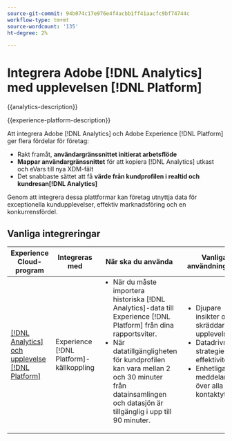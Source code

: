 ```yaml
---
source-git-commit: 94b074c17e976e4f4acbb1ff41aacfc9bf74744c
workflow-type: tm+mt
source-wordcount: '135'
ht-degree: 2%

---
```



# Integrera Adobe [!DNL Analytics] med upplevelsen [!DNL Platform]

{{analytics-description}}

{{experience-platform-description}}

Att integrera Adobe [!DNL Analytics] och Adobe Experience [!DNL Platform] ger flera fördelar för företag:

+ Rakt framåt, **användargränssnittet initierat arbetsflöde**
+ **Mappar användargränssnittet** för att kopiera [!DNL Analytics] utkast och eVars till nya XDM-fält
+ Det snabbaste sättet att få **värde från kundprofilen i realtid och kundresan[!DNL Analytics]**

Genom att integrera dessa plattformar kan företag utnyttja data för exceptionella kundupplevelser, effektiv marknadsföring och en konkurrensfördel.

## Vanliga integreringar

<table>
    <thead>
        <tr>
            <th>Experience Cloud-program</th>
            <th>Integreras med</th>
            <th>När ska du använda</th>
            <th>Vanliga användningsfall</th>
        </tr>
    </thead>
    <tbody>
        <tr>
            <td><a href="https://experienceleague.adobe.com/docs/experience-platform/sources/ui-tutorials/create/adobe-applications/analytics.html" target="_blank" rel="noreferrer">[!DNL Analytics] och upplevelse [!DNL Platform]</a></td>
            <td>Experience [!DNL Platform]-källkoppling</td>
            <td>
                <ul style="margin-top: 0;">
                    <li>När du måste importera historiska [!DNL Analytics]-data till Experience [!DNL Platform] från dina rapportsviter.</li>
                    <li>När datatillgängligheten för kundprofilen kan vara mellan 2 och 30 minuter från datainsamlingen och datasjön är tillgänglig i upp till 90 minuter.</li>
                </ul>
            </td>
            <td>
                <ul style="margin-top: 0;">
                    <li>Djupare insikter om skräddarsydda upplevelser.</li>
                    <li>Datadrivna strategier ökar effektiviteten.</li>
                    <li>Enhetliga meddelanden över alla kontaktytor.</li>
                </ul>
            </td>
        </tr>
    </tbody>          
</table>
